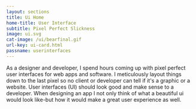 ```yaml
---
layout: sections
title: Ui Home
home-title: User Interface
subtitle: Pixel Perfect Slickness
image: ui.svg
cat-image: /ui/bearfinal.gif
url-key: ui-card.html
passname: userinterfaces
---
```


As a designer and developer, I spend hours coming up with pixel perfect user interfaces for web apps and software. I meticulously layout things down to the last pixel so no client or developer can tell if it's a graphic or a website. User interfaces (UI) should look good and make sense to a developer. When designing an app I not only think of what a beautiful ui would look like-but how it would make a great user experience as well.
